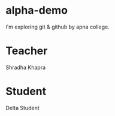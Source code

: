 # alpha-demo
i'm exploring git &amp; github by apna college.

# Teacher
Shradha Khapra

# Student
Delta Student